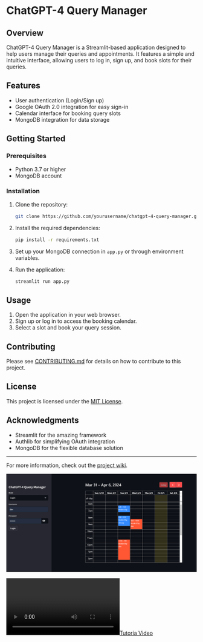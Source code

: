 # ChatGPT-4 Query Manager

## Overview
ChatGPT-4 Query Manager is a Streamlit-based application designed to help users manage their queries and appointments. It features a simple and intuitive interface, allowing users to log in, sign up, and book slots for their queries.

## Features
- User authentication (Login/Sign up)
- Google OAuth 2.0 integration for easy sign-in
- Calendar interface for booking query slots
- MongoDB integration for data storage

## Getting Started
### Prerequisites
- Python 3.7 or higher
- MongoDB account

### Installation
1. Clone the repository:
   ```bash
   git clone https://github.com/yourusername/chatgpt-4-query-manager.git
   ```
2. Install the required dependencies:
   ```bash
   pip install -r requirements.txt
   ```
3. Set up your MongoDB connection in `app.py` or through environment variables.

4. Run the application:
   ```bash
   streamlit run app.py
   ```

## Usage
1. Open the application in your web browser.
2. Sign up or log in to access the booking calendar.
3. Select a slot and book your query session.

## Contributing
Please see [CONTRIBUTING.md](CONTRIBUTING.md) for details on how to contribute to this project.

## License
This project is licensed under the [MIT License](LICENSE).

## Acknowledgments
- Streamlit for the amazing framework
- Authlib for simplifying OAuth integration
- MongoDB for the flexible database solution

---

For more information, check out the [project wiki](https://github.com/yourusername/chatgpt-4-query-manager/wiki).

![Demo Screenshot](tutorials\demo1.png)

[![Tutoria Video](tutorials/tutorial.mp4)](tutorials/tutorial.mp4)
